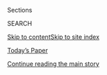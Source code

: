 <div id="app">

<div>

<div class="NYTAppHideMasthead css-1r6wvpq e1suatyy0">

<div class="section css-ui9rw0 e1suatyy2">

<div class="css-eph4ug er09x8g0">

<div class="css-6n7j50">

</div>

<span class="css-1dv1kvn">Sections</span>

<div class="css-10488qs">

<span class="css-1dv1kvn">SEARCH</span>

</div>

[Skip to content](#site-content)[Skip to site
index](#site-index)

</div>

<div class="css-10698na e1huz5gh0">

</div>

</div>

<div id="masthead-bar-one" class="section hasLinks css-15hmgas e1csuq9d3">

<div class="css-uqyvli e1csuq9d0">

</div>

<div class="css-1uqjmks e1csuq9d1">

</div>

<div class="css-9e9ivx">

[](https://myaccount.nytimes3xbfgragh.onion/auth/login?response_type=cookie&client_id=vi)

</div>

<div class="css-1bvtpon e1csuq9d2">

[Today’s Paper](https://www.nytimes3xbfgragh.onion/section/todayspaper)

</div>

</div>

</div>

</div>

<div data-aria-hidden="false">

<div id="site-content" data-role="main">

<div id="top-wrapper" class="css-15p45cc eaca97t0" type="top">

<div id="top-slug" class="css-19x0jxb eaca97t1" hidden="">

Advertisement

</div>

[Continue reading the main
story](#after-top)

<div class="ad top-wrapper" style="text-align:center;height:100%;display:block;min-height:90px">

<div id="top" class="place-ad" data-position="top" data-size-key="top">

</div>

</div>

<div id="after-top">

</div>

</div>

<div id="byline" class="section css-15h4p1b e9abtgs0">

<div class="css-1j21atc e1svk9qx1">

<div class="css-nfcc9b e1svk9qx3">

<div class="css-vl9dhg e1svk9qx5">

<div class="css-1nrhkj6 e1svk9qx6">

# Kevin Granville

</div>

## <span>Recent and archived work by Kevin Granville for The New York Times</span>

</div>

</div>

</div>

<div>

<div id="mid1-wrapper" class="css-1mn4oms eaca97t0" type="rank">

<div id="mid1-slug" class="css-1tag3rd eaca97t1">

Advertisement

</div>

[Continue reading the main
story](#after-mid1)

<div id="mid1" class="ad mid1-wrapper" style="text-align:center;height:100%;display:block">

</div>

<div id="after-mid1">

</div>

</div>

</div>

<div class="css-185go5a e1o5byef0">

<div class="css-15cbhtu">

  - [Latest](#stream-panel)
  - <span class="css-6n7j50">Search</span>
    <div class="control">
    <div class="label-container css-1dv1kvn">
    Search
    </div>
    <div class="css-wm4t3d">
    **<span id="clear-search-input" class="css-1dv1kvn">Clear this text
    input</span>
    </div>
    </div>
    <span class="css-1iovbfw"></span>

<div id="stream-panel" class="section css-8msx5b e1jz0cab1">

<div class="css-13mho3u">

1.  
    
    <div class="css-1cp3ece">
    
    <div class="css-1l4spti">
    
    [](/live/2020/08/03/business/stock-market-today-coronavirus/tech-rally-lifts-markets-and-the-nasdaq-reaches-a-record)
    
    <div class="css-79elbk">
    
    ![](https://static01.graylady3jvrrxbe.onion/images/2020/08/03/business/03markets-brf-markets1/merlin_174645207_789a051f-ca15-4e01-b055-e2503235c4ed-thumbWide.jpg?quality=75&auto=webp&disable=upscale)
    
    </div>
    
    ## Tech rally lifts markets, and the Nasdaq reaches a record.
    
    <div class="css-1nqbnmb ea5icrr0">
    
    By <span class="css-1n7hynb">Kevin Granville <span>and</span>
    Mohammed
    Hadi</span>
    
    </div>
    
    </div>
    
    <div class="css-1lc2l26 e1xfvim33">
    
    </div>
    
    </div>

2.  
    
    <div class="css-1cp3ece">
    
    <div class="css-1l4spti">
    
    [](/live/2020/07/31/business/stock-market-today-coronavirus/stocks-climb-as-big-tech-rallies-after-strong-earnings)
    
    <div class="css-79elbk">
    
    ![](https://static01.graylady3jvrrxbe.onion/images/2020/07/31/business/31markets-brf-markets/31markets-brf-markets-thumbWide.jpg?quality=75&auto=webp&disable=upscale)
    
    </div>
    
    ## Stocks climb as Big Tech rallies after strong earnings.
    
    <div class="css-1nqbnmb ea5icrr0">
    
    By <span class="css-1n7hynb">Kevin
    Granville</span>
    
    </div>
    
    </div>
    
    <div class="css-1lc2l26 e1xfvim33">
    
    </div>
    
    </div>

3.  
    
    <div class="css-1cp3ece">
    
    <div class="css-1l4spti">
    
    [](/live/2020/07/30/business/stock-market-today-coronavirus/stocks-drop-as-economic-numbers-highlight-the-pandemics-toll)
    
    <div class="css-79elbk">
    
    ![](https://static01.graylady3jvrrxbe.onion/images/2020/07/30/world/30markets-brf-markets02sub/merlin_174877557_226a3d6b-d69c-414f-b1f9-9166bce0493a-thumbWide.jpg?quality=75&auto=webp&disable=upscale)
    
    </div>
    
    ## Stocks drop as economic numbers highlight the pandemic’s toll.
    
    <div class="css-1nqbnmb ea5icrr0">
    
    By <span class="css-1n7hynb">Kevin Granville <span>and</span> Matt
    Phillips</span>
    
    </div>
    
    </div>
    
    <div class="css-1lc2l26 e1xfvim33">
    
    </div>
    
    </div>

4.  
    
    <div class="css-1cp3ece">
    
    <div class="css-1l4spti">
    
    [](/live/2020/07/29/business/stock-market-today-coronavirus/us-stocks-climb-as-fed-pledges-continued-support-for-the-economy)
    
    <div class="css-79elbk">
    
    ![](https://static01.graylady3jvrrxbe.onion/images/2020/07/29/world/29markets-brf-markets/merlin_175050378_bcd066d9-3a91-407a-9bca-aee22dc35fad-thumbWide.jpg?quality=75&auto=webp&disable=upscale)
    
    </div>
    
    ## U.S. stocks climb as Fed pledges continued support for the economy.
    
    <div class="css-1nqbnmb ea5icrr0">
    
    By <span class="css-1n7hynb">Kevin
    Granville</span>
    
    </div>
    
    </div>
    
    <div class="css-1lc2l26 e1xfvim33">
    
    </div>
    
    </div>

5.  
    
    <div class="css-1cp3ece">
    
    <div class="css-1l4spti">
    
    [](/live/2020/07/27/business/stock-market-today-coronavirus/record-gold-price-reflects-investors-unease)
    
    <div class="css-79elbk">
    
    ![](https://static01.graylady3jvrrxbe.onion/images/2020/07/27/business/27markets-brf-markets/merlin_174956466_65694117-5b40-4aff-b22e-b0cdd88290cd-thumbWide.jpg?quality=75&auto=webp&disable=upscale)
    
    </div>
    
    ## Record gold price reflects investors’ unease.
    
    <div class="css-1nqbnmb ea5icrr0">
    
    By <span class="css-1n7hynb">Kevin Granville <span>and</span>
    Mohammed
    Hadi</span>
    
    </div>
    
    </div>
    
    <div class="css-1lc2l26 e1xfvim33">
    
    </div>
    
    </div>

6.  
    
    <div class="css-1cp3ece">
    
    <div class="css-1l4spti">
    
    [](/live/2020/07/23/business/stock-market-today-coronavirus/a-slide-in-big-technology-shares-drags-wall-street-lower)
    
    <div class="css-79elbk">
    
    ![](https://static01.graylady3jvrrxbe.onion/images/2020/07/23/world/23markets-brf-markets/merlin_174795525_2655ea3c-18e0-41d0-9885-db89454af95f-thumbWide.jpg?quality=75&auto=webp&disable=upscale)
    
    </div>
    
    ## A slide in big technology shares drags Wall Street lower.
    
    <div class="css-1nqbnmb ea5icrr0">
    
    By <span class="css-1n7hynb">Kevin Granville <span>and</span>
    Mohammed
    Hadi</span>
    
    </div>
    
    </div>
    
    <div class="css-1lc2l26 e1xfvim33">
    
    </div>
    
    </div>

7.  
    
    <div class="css-1cp3ece">
    
    <div class="css-1l4spti">
    
    [](/live/2020/07/22/business/stock-market-today-coronavirus/wall-street-continues-its-rally-shaking-off-rising-tension-between-us-and-china)
    
    <div class="css-79elbk">
    
    ![](https://static01.graylady3jvrrxbe.onion/images/2020/07/22/world/22markets-brf-markets-china/22china-diplo-thumbWide.jpg?quality=75&auto=webp&disable=upscale)
    
    </div>
    
    ## Wall Street continues its rally, shaking off rising tension between U.S. and China.
    
    <div class="css-1nqbnmb ea5icrr0">
    
    By <span class="css-1n7hynb">Kevin
    Granville</span>
    
    </div>
    
    </div>
    
    <div class="css-1lc2l26 e1xfvim33">
    
    </div>
    
    </div>

8.  
    
    <div class="css-1cp3ece">
    
    <div class="css-1l4spti">
    
    [](/live/2020/07/20/business/stock-market-today-coronavirus/tech-stocks-pull-wall-street-into-positive-territory-for-2020-as-lawmakers-debate-pandemic-aid)
    
    <div class="css-79elbk">
    
    ![](https://static01.graylady3jvrrxbe.onion/images/2020/07/20/business/20markets-brf-markets1/merlin_174645228_9dc11e84-44d1-4216-8c11-915708f5708b-thumbWide.jpg?quality=75&auto=webp&disable=upscale)
    
    </div>
    
    ## Tech stocks pull Wall Street into positive territory for 2020 as lawmakers debate pandemic aid.
    
    <div class="css-1nqbnmb ea5icrr0">
    
    By <span class="css-1n7hynb">Kevin Granville <span>and</span>
    Mohammed
    Hadi</span>
    
    </div>
    
    </div>
    
    <div class="css-1lc2l26 e1xfvim33">
    
    </div>
    
    </div>

9.  
    
    <div class="css-1cp3ece">
    
    <div class="css-1l4spti">
    
    [](/live/2020/07/17/business/stock-market-today-coronavirus/wall-street-notches-its-third-weekly-gain-in-a-row)
    
    <div class="css-79elbk">
    
    ![](https://static01.graylady3jvrrxbe.onion/images/2020/07/17/world/17markets-brf-markets-stocks/merlin_174660990_1015c0ac-1b1d-4718-b7cc-5b598451134a-thumbWide.jpg?quality=75&auto=webp&disable=upscale)
    
    </div>
    
    ## Wall Street notches its third weekly gain in a row.
    
    <div class="css-1nqbnmb ea5icrr0">
    
    By <span class="css-1n7hynb">Kevin Granville <span>and</span>
    Mohammed
    Hadi</span>
    
    </div>
    
    </div>
    
    <div class="css-1lc2l26 e1xfvim33">
    
    </div>
    
    </div>

10. 
    
    <div class="css-1cp3ece">
    
    <div class="css-1l4spti">
    
    [](/live/2020/07/15/business/stock-market-today-coronavirus/stocks-rise-as-another-vaccine-candidate-raises-hopes-on-wall-street)
    
    <div class="css-79elbk">
    
    ![](https://static01.graylady3jvrrxbe.onion/images/2020/07/15/business/15markets-brf-stocks/15markets-brf-stocks-thumbWide.jpg?quality=75&auto=webp&disable=upscale)
    
    </div>
    
    ## Stocks rise as another vaccine candidate raises hopes on Wall Street.
    
    <div class="css-1nqbnmb ea5icrr0">
    
    By <span class="css-1n7hynb">Kevin Granville <span>and</span>
    Mohammed Hadi</span>
    
    </div>
    
    </div>
    
    <div class="css-1lc2l26 e1xfvim33">
    
    </div>
    
    </div>

<div class="css-13mho3u">

<div class="css-1t62hi8">

<div class="css-1stvaey">

Show
More

<div>

<div style="border:0;clip:rect(0 0 0 0);height:1px;margin:-1px;overflow:hidden;white-space:nowrap;padding:0;width:1px;position:absolute" data-role="log" data-aria-live="assertive">

</div>

<div style="border:0;clip:rect(0 0 0 0);height:1px;margin:-1px;overflow:hidden;white-space:nowrap;padding:0;width:1px;position:absolute" data-role="log" data-aria-live="assertive">

</div>

<div style="border:0;clip:rect(0 0 0 0);height:1px;margin:-1px;overflow:hidden;white-space:nowrap;padding:0;width:1px;position:absolute" data-role="log" data-aria-live="polite">

</div>

<div style="border:0;clip:rect(0 0 0 0);height:1px;margin:-1px;overflow:hidden;white-space:nowrap;padding:0;width:1px;position:absolute" data-role="log" data-aria-live="polite">

</div>

</div>

</div>

</div>

</div>

</div>

<div class="css-g6hk37 supplemental">

<div id="mid2-wrapper" class="css-10wkyv7 eaca97t0" type="lede">

<div id="mid2-slug" class="css-1tag3rd eaca97t1">

Advertisement

</div>

[Continue reading the main
story](#after-mid2)

<div id="mid2" class="ad mid2-wrapper" style="text-align:center;height:100%;display:block;min-height:250px">

</div>

<div id="after-mid2">

</div>

</div>

## Follow Elsewhere

<div class="module-body">

  - [**<span data-aria-hidden="true">kevingranville</span><span class="css-1dv1kvn">twitter
    page for kevingranville</span>](https://twitter.com/kevingranville)

</div>

</div>

</div>

</div>

</div>

</div>

</div>

## Site Index

<div>

</div>

## Site Information Navigation

  - [© <span>2020</span> <span>The New York Times
    Company</span>](https://help.nytimes3xbfgragh.onion/hc/en-us/articles/115014792127-Copyright-notice)

<!-- end list -->

  - [NYTCo](https://www.nytco.com/)
  - [Contact
    Us](https://help.nytimes3xbfgragh.onion/hc/en-us/articles/115015385887-Contact-Us)
  - [Work with us](https://www.nytco.com/careers/)
  - [Advertise](https://nytmediakit.com/)
  - [T Brand Studio](http://www.tbrandstudio.com/)
  - [Your Ad
    Choices](https://www.nytimes3xbfgragh.onion/privacy/cookie-policy#how-do-i-manage-trackers)
  - [Privacy](https://www.nytimes3xbfgragh.onion/privacy)
  - [Terms of
    Service](https://help.nytimes3xbfgragh.onion/hc/en-us/articles/115014893428-Terms-of-service)
  - [Terms of
    Sale](https://help.nytimes3xbfgragh.onion/hc/en-us/articles/115014893968-Terms-of-sale)
  - [Site
    Map](https://spiderbites.nytimes3xbfgragh.onion)
  - [Help](https://help.nytimes3xbfgragh.onion/hc/en-us)
  - [Subscriptions](https://www.nytimes3xbfgragh.onion/subscription?campaignId=37WXW)

</div>

</div>
